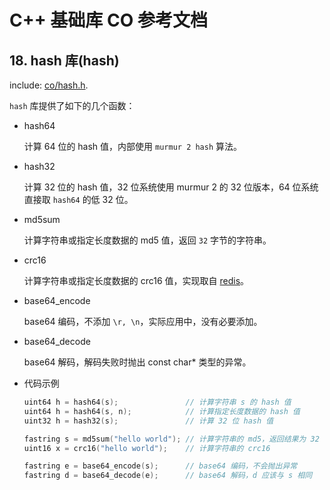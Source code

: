 # C++ 基础库 CO 参考文档

## 18. hash 库(hash)

include: [co/hash.h](https://github.com/idealvin/co/blob/master/include/co/hash.h).

`hash` 库提供了如下的几个函数：

- hash64

  计算 64 位的 hash 值，内部使用 `murmur 2 hash` 算法。 

- hash32

  计算 32 位的 hash 值，32 位系统使用 murmur 2 的 32 位版本，64 位系统直接取 `hash64` 的低 32 位。

- md5sum

  计算字符串或指定长度数据的 md5 值，返回 `32` 字节的字符串。

- crc16

  计算字符串或指定长度数据的 crc16 值，实现取自 [redis](https://github.com/antirez/redis/)。

- base64_encode

  base64 编码，不添加 `\r, \n`，实际应用中，没有必要添加。

- base64_decode

  base64 解码，解码失败时抛出 const char* 类型的异常。

- 代码示例

  ```cpp
  uint64 h = hash64(s);               // 计算字符串 s 的 hash 值 
  uint64 h = hash64(s, n);            // 计算指定长度数据的 hash 值 
  uint32 h = hash32(s);               // 计算 32 位 hash 值
  
  fastring s = md5sum("hello world"); // 计算字符串的 md5，返回结果为 32 字节
  uint16 x = crc16("hello world");    // 计算字符串的 crc16
  
  fastring e = base64_encode(s);      // base64 编码，不会抛出异常
  fastring d = base64_decode(e);      // base64 解码，d 应该与 s 相同
  ```
